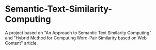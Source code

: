 # Semantic-Text-Similarity-Computing
A project based on "An Approach to Semantic Text Similarity Computing" and "Hybrid Method for Computing Word-Pair Similarity based on Web Content" article.
